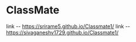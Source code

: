 # ClassMate
link -- https://srirame5.github.io/Classmate1/
link -- https://sivaganeshv1729.github.io/Classmate1/
